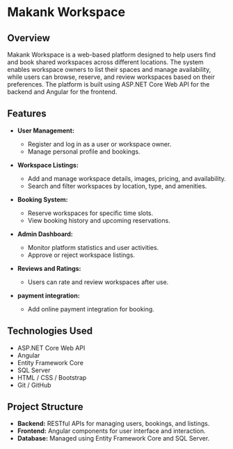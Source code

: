 
# Makank Workspace

## Overview

Makank Workspace is a web-based platform designed to help users find and book shared workspaces across different locations. The system enables workspace owners to list their spaces and manage availability, while users can browse, reserve, and review workspaces based on their preferences. The platform is built using ASP.NET Core Web API for the backend and Angular for the frontend.

## Features

- **User Management:**
  - Register and log in as a user or workspace owner.
  - Manage personal profile and bookings.

- **Workspace Listings:**
  - Add and manage workspace details, images, pricing, and availability.
  - Search and filter workspaces by location, type, and amenities.

- **Booking System:**
  - Reserve workspaces for specific time slots.
  - View booking history and upcoming reservations.

- **Admin Dashboard:**
  - Monitor platform statistics and user activities.
  - Approve or reject workspace listings.

- **Reviews and Ratings:**
  - Users can rate and review workspaces after use.
    
- **payment integration:**
  - Add online payment integration for booking.    

## Technologies Used

- ASP.NET Core Web API  
- Angular  
- Entity Framework Core  
- SQL Server  
- HTML / CSS / Bootstrap  
- Git / GitHub  

## Project Structure

- **Backend:** RESTful APIs for managing users, bookings, and listings.
- **Frontend:** Angular components for user interface and interaction.
- **Database:** Managed using Entity Framework Core and SQL Server.


